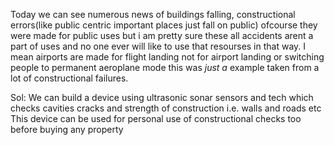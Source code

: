  Today we can see numerous news of buildings falling, constructional
errors(like public centric important places just fall on public)
ofcourse they were made for public uses but i am pretty sure these
all accidents arent a part of uses and no one ever will like to use
that resourses in that way.
I mean airports are made for flight landing not for airport landing
or switching people to permanent aeroplane mode this was *just a* example
taken from a lot of constructional failures.

Sol: 
    We can build a device using ultrasonic sonar sensors and tech which
checks cavities cracks and strength of construction i.e. walls and
roads etc
This device can be used for personal use of constructional checks too
before buying any property
